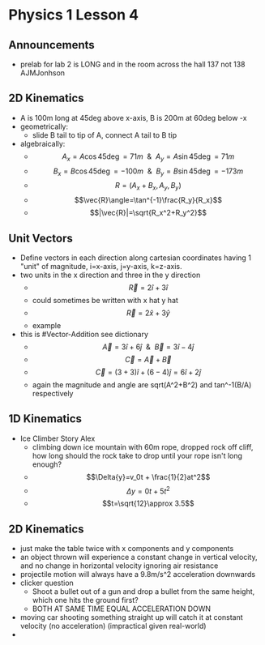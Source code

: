 # Physics 1 Lesson 4
## Announcements
- prelab for lab 2 is LONG and in the room across the hall 137 not 138 AJMJonhson
## 2D Kinematics
- A is 100m long at 45deg above x-axis, B is 200m at 60deg below -x
- geometrically:
  - slide B tail to tip of A, connect A tail to B tip
- algebraically:
  - $$A_x=A\cos{45\deg}=71m\ \ \& \ \ A_y=A\sin{45\deg}=71m$$
  - $$B_x=B\cos{45\deg}=-100m\ \ \& \ \ B_y=B\sin{45\deg}=-173m$$
  - $$R=(A_x+B_x, A_y, B_y)$$
  - $$\vec{R}\angle=\tan^{-1}\frac{R_y}{R_x}$$
  - $$|\vec{R}|=\sqrt{R_x^2+R_y^2}$$
## Unit Vectors
- Define vectors in each direction along cartesian coordinates having 1 "unit" of magnitude, i=x-axis, j=y-axis, k=z-axis.
- two units in the x direction and three in the y direction
  - $$\vec{R}=2\hat{i}+3\hat{i}$$
  - could sometimes be written with x hat y hat
  - $$\vec{R}=2\hat{x}+3\hat{y}$$
  - example
- this is #Vector-Addition see dictionary
  - $$\vec{A}=3\hat{i}+6\hat{j} \ \ \& \ \ \vec{B}=3\hat{i}-4\hat{j}$$
  - $$\vec{C}=\vec{A}+\vec{B}$$
  - $$\vec{C}=(3+3)\hat{i}+(6-4)\hat{j}=6\hat{i}+2\hat{j}$$
  - again the magnitude and angle are sqrt(A^2+B^2) and tan^-1(B/A) respectively
## 1D Kinematics
- Ice Climber Story Alex
  - climbing down ice mountain with 60m rope, dropped rock off cliff, how long should the rock take to drop until your rope isn't long enough?
  - $$\Delta{y}=v_0t + \frac{1}{2}at^2$$
  - $$\Delta{y}=0t + 5t^2$$
  - $$t=\sqrt{12}\approx 3.5$$
## 2D Kinematics
- just make the table twice with x components and y components
- an object thrown will experience a constant change in vertical velocity, and no change in horizontal velocity ignoring air resistance
- projectile motion will always have a 9.8m/s^2 acceleration downwards
- clicker question
  - Shoot a bullet out of a gun and drop a bullet from the same height, which one hits the ground first?
  - BOTH AT SAME TIME EQUAL ACCELERATION DOWN
- moving car shooting something straight up will catch it at constant velocity (no acceleration) (impractical given real-world)
- 
